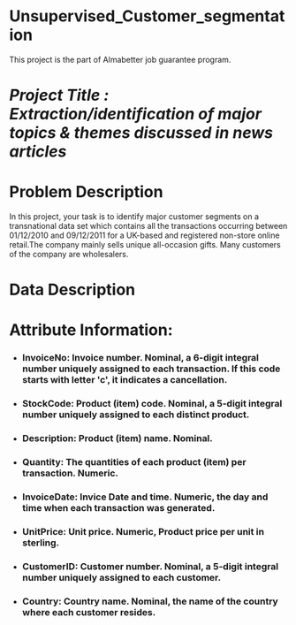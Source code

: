 # Unsupervised_Customer_segmentation
This project is the part of Almabetter job guarantee program.

#           *Project Title : Extraction/identification of major topics & themes discussed in news articles*
#          **Problem Description**
In this project, your task is to identify major customer segments on a transnational data set which contains all the transactions occurring between 01/12/2010 and 09/12/2011 for a UK-based and registered non-store online retail.The company mainly sells unique all-occasion gifts. Many customers of the company are wholesalers.
# **Data Description**

# **Attribute Information:**
* ### InvoiceNo: Invoice number. Nominal, a 6-digit integral number uniquely assigned to each transaction. If this code starts with letter 'c', it indicates a cancellation.
* ### StockCode: Product (item) code. Nominal, a 5-digit integral number uniquely assigned to each distinct product.
* ### Description: Product (item) name. Nominal.
* ### Quantity: The quantities of each product (item) per transaction. Numeric.
* ### InvoiceDate: Invice Date and time. Numeric, the day and time when each transaction was generated.
* ### UnitPrice: Unit price. Numeric, Product price per unit in sterling.
* ### CustomerID: Customer number. Nominal, a 5-digit integral number uniquely assigned to each customer.
* ### Country: Country name. Nominal, the name of the country where each customer resides.

